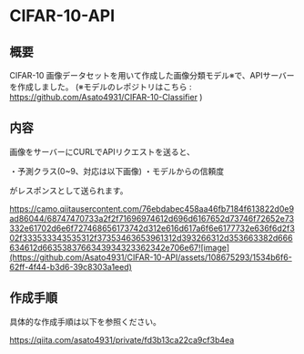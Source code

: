 # CIFAR-10-API

## 概要

CIFAR-10 画像データセットを用いて作成した画像分類モデル※で、APIサーバーを作成しました。
(※モデルのレポジトリはこちら : https://github.com/Asato4931/CIFAR-10-Classifier )

## 内容

画像をサーバーにCURLでAPIリクエストを送ると、

・予測クラス(0~9、対応は以下画像)
・モデルからの信頼度

がレスポンスとして送られます。


https://camo.qiitausercontent.com/76ebdabec458aa46fb7184f613822d0e9ad86044/68747470733a2f2f71696974612d696d6167652d73746f72652e73332e61702d6e6f727468656173742d312e616d617a6f6e6177732e636f6d2f302f333533343535312f37353463653961312d393266312d353663382d666634612d6635383766343934323362342e706e67![image](https://github.com/Asato4931/CIFAR-10-API/assets/108675293/1534b6f6-62ff-4f44-b3d6-39c8303a1eed)



## 作成手順

具体的な作成手順は以下を参照ください。

https://qiita.com/asato4931/private/fd3b13ca22ca9cf3b4ea
